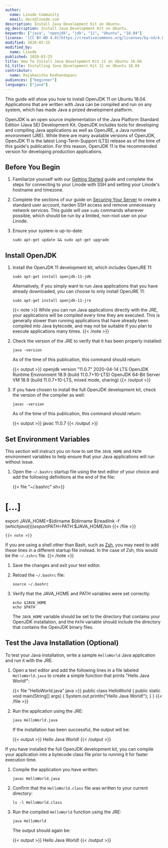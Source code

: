 ```yaml
---
author:
  name: Linode Community
  email: docs@linode.com
description: Install Java Development Kit on Ubuntu.
og_description: Install Java Development Kit on Ubuntu.
keywords: ["java", "openjdk", "jdk", "11", "Ubuntu", "18.04"]
license: '[CC BY-ND 4.0](https://creativecommons.org/licenses/by-nd/4.0)'
modified: 2020-03-25
modified_by:
  name: Linode
published: 2020-03-25
title: How To Install Java Development Kit 11 on Ubuntu 18.04
h1_title: Installing Java Development Kit 11 on Ubuntu 18.04
contributor:
  name: Rajakavitha Kodhandapani
audiences: ["beginner"]
languages: ["java"]
---
```


This guide will show you how to install OpenJDK 11 on Ubuntu 18.04. Applications that are written with Java can be compiled and run on any system, which has made Java a prized development platform.

OpenJDK is an open source implementation of the Java Platform Standard Edition (Java SE) Development Kit. OpenJDK includes tools for developing and compiling Java applications as well as OpenJRE, a Java runtime environment (JRE). While there are many available versions of OpenJDK, OpenJDK 11 is the latest Long-Term-Support (LTS) release as of the time of this guide's publication. For this reason, OpenJDK 11 is the recommended version for developing production applications.

## Before You Begin

1.  Familiarize yourself with our [Getting Started](/docs/getting-started) guide and complete the steps for connecting to your Linode with SSH and setting your Linode's hostname and timezone.

1.  Complete the sections of our guide on [Securing Your Server](/docs/security/securing-your-server) to create a standard user account, harden SSH access and remove unnecessary network services. This guide will use `sudo` commands wherever possible, which should be run by a limited, non-root user on your Linode.

1.  Ensure your system is up-to-date:

        sudo apt-get update && sudo apt-get upgrade

## Install OpenJDK

1.  Install the OpenJDK 11 development kit, which includes OpenJRE 11:

        sudo apt-get install openjdk-11-jdk

    Alternatively, if you simply want to run Java applications that you have already downloaded, you can choose to only install OpenJRE 11:

        sudo apt-get install openjdk-11-jre

    {{< note >}}
While you can run Java applications directly with the JRE, your applications will be compiled every time they are executed. This is generally slower than running applications that have already been compiled into Java bytecode, and may not be suitable if you plan to execute applications many times.
{{< /note >}}

1.  Check the version of the JRE to verify that it has been properly installed:

        java -version

    As of the time of this publication, this command should return:

    {{< output >}}
openjdk version "11.0.7" 2020-04-14 LTS
OpenJDK Runtime Environment 18.9 (build 11.0.7+10-LTS)
OpenJDK 64-Bit Server VM 18.9 (build 11.0.7+10-LTS, mixed mode, sharing)
{{< /output >}}

1.  If you have chosen to install the full OpenJDK development kit, check the version of the compiler as well:

        javac -version

    As of the time of this publication, this command should return:

    {{< output >}}
javac 11.0.7
{{< /output >}}

## Set Environment Variables

This section will instruct you on how to set the `JAVA_HOME` and `PATH` environment variables to help ensure that your Java applications will run without issue.

1.  Open the `~/.bashrc` startup file using the text editor of your choice and add the following definitions at the end of the file:

    {{< file "~/.bashrc" sh>}}
# [...]
export JAVA_HOME=$(dirname $(dirname $(readlink -f $(which java))))
export PATH=$PATH:$JAVA_HOME/bin
{{< /file >}}

    {{< note >}}
If you are using a shell other than Bash, such as [Zsh](https://github.com/ohmyzsh/ohmyzsh), you may need to add these lines in a different startup file instead. In the case of Zsh, this would be the `~/.zshrc` file.
{{< /note >}}

1.  Save the changes and exit your text editor.

1.  Reload the `~/.bashrc` file:

        source ~/.bashrc

1.  Verify that the JAVA_HOME and PATH variables were set correctly:

        echo $JAVA_HOME
        echo $PATH

    The `JAVA_HOME` variable should be set to the directory that contains your OpenJDK installation, and the `PATH` variable should include the directory that contains the OpenJDK binary files.

## Test the Java Installation (Optional)

To test your Java installation, write a sample `HelloWorld` Java application and run it with the JRE.

1.  Open a text editor and add the following lines in a file labeled `HelloWorld.java` to create a simple function that prints "Hello Java World!":

    {{< file "HelloWorld.java" java >}}
public class HelloWorld {
    public static void main(String[] args) {
        System.out.println("Hello Java World!");
    }
}
{{< /file >}}

1.  Run the application using the JRE:

        java HelloWorld.java

    If the installation has been successful, the output will be:

    {{< output >}}
Hello Java World!
{{< /output >}}

If you have installed the full OpenJDK development kit, you can compile your application into a bytecode class file prior to running it for faster execution time.

1.  Compile the application you have written:

        javac HelloWorld.java

1.  Confirm that the `HelloWorld.class` file was written to your current directory:

        ls -l HelloWorld.class

1.  Run the compiled `HelloWorld` function using the JRE:

        java HelloWorld

    The output should again be:

    {{< output >}}
Hello Java World!
{{< /output >}}
